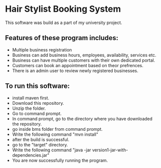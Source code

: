 # Hair Stylist Booking System

This software was build as a part of my university project. 

## Features of these program includes:
- Multiple business registration
- Business can add business hours, employees, availability, services etc.
- Business can have multiple customers with their own dedicated portal.
- Customers can book an appointment based on theor prefrences.
- There is an admin user to review newly registered businesses.

## To run this software:
- install maven first.
- Download this repository.
- Unzip the folder.
- Go to command prompt.
- In command prompt, go to the directory where you have downloaded the repository.
- go inside bms folder from command prompt.
- Write the following command "mvn install"
- after the build is successful.
- go to the "target" directory.
- Write the following command "java -jar version1-jar-with-dependencies.jar"
- You are now successfully running the program.
